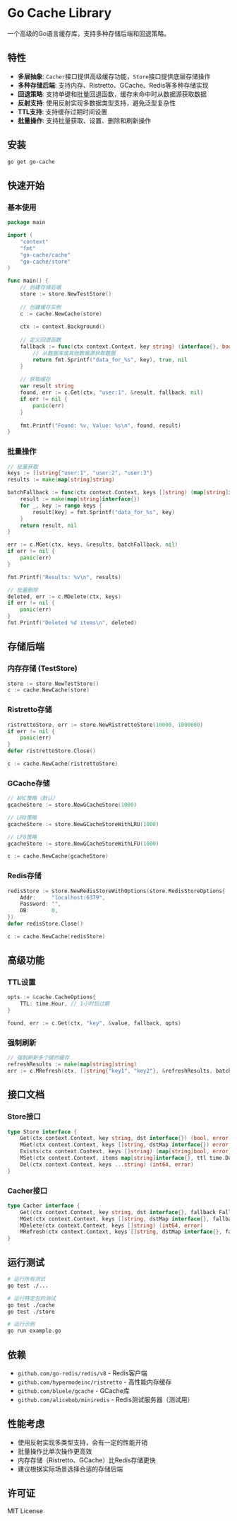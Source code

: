 # Go Cache Library

一个高级的Go语言缓存库，支持多种存储后端和回退策略。

## 特性

- **多层抽象**: `Cacher`接口提供高级缓存功能，`Store`接口提供底层存储操作
- **多种存储后端**: 支持内存、Ristretto、GCache、Redis等多种存储实现
- **回退策略**: 支持单键和批量回退函数，缓存未命中时从数据源获取数据
- **反射支持**: 使用反射实现多数据类型支持，避免泛型复杂性
- **TTL支持**: 支持缓存过期时间设置
- **批量操作**: 支持批量获取、设置、删除和刷新操作

## 安装

```bash
go get go-cache
```

## 快速开始

### 基本使用

```go
package main

import (
    "context"
    "fmt"
    "go-cache/cache"
    "go-cache/store"
)

func main() {
    // 创建存储后端
    store := store.NewTestStore()
    
    // 创建缓存实例
    c := cache.NewCache(store)
    
    ctx := context.Background()
    
    // 定义回退函数
    fallback := func(ctx context.Context, key string) (interface{}, bool, error) {
        // 从数据库或其他数据源获取数据
        return fmt.Sprintf("data_for_%s", key), true, nil
    }
    
    // 获取缓存
    var result string
    found, err := c.Get(ctx, "user:1", &result, fallback, nil)
    if err != nil {
        panic(err)
    }
    
    fmt.Printf("Found: %v, Value: %s\n", found, result)
}
```

### 批量操作

```go
// 批量获取
keys := []string{"user:1", "user:2", "user:3"}
results := make(map[string]string)

batchFallback := func(ctx context.Context, keys []string) (map[string]interface{}, error) {
    result := make(map[string]interface{})
    for _, key := range keys {
        result[key] = fmt.Sprintf("data_for_%s", key)
    }
    return result, nil
}

err := c.MGet(ctx, keys, &results, batchFallback, nil)
if err != nil {
    panic(err)
}

fmt.Printf("Results: %v\n", results)

// 批量删除
deleted, err := c.MDelete(ctx, keys)
if err != nil {
    panic(err)
}
fmt.Printf("Deleted %d items\n", deleted)
```

## 存储后端

### 内存存储 (TestStore)

```go
store := store.NewTestStore()
c := cache.NewCache(store)
```

### Ristretto存储

```go
ristrettoStore, err := store.NewRistrettoStore(10000, 1000000)
if err != nil {
    panic(err)
}
defer ristrettoStore.Close()

c := cache.NewCache(ristrettoStore)
```

### GCache存储

```go
// ARC策略（默认）
gcacheStore := store.NewGCacheStore(1000)

// LRU策略
gcacheStore := store.NewGCacheStoreWithLRU(1000)

// LFU策略
gcacheStore := store.NewGCacheStoreWithLFU(1000)

c := cache.NewCache(gcacheStore)
```

### Redis存储

```go
redisStore := store.NewRedisStoreWithOptions(store.RedisStoreOptions{
    Addr:     "localhost:6379",
    Password: "",
    DB:       0,
})
defer redisStore.Close()

c := cache.NewCache(redisStore)
```

## 高级功能

### TTL设置

```go
opts := &cache.CacheOptions{
    TTL: time.Hour, // 1小时后过期
}

found, err := c.Get(ctx, "key", &value, fallback, opts)
```

### 强制刷新

```go
// 强制刷新多个键的缓存
refreshResults := make(map[string]string)
err := c.MRefresh(ctx, []string{"key1", "key2"}, &refreshResults, batchFallback, nil)
```

## 接口文档

### Store接口

```go
type Store interface {
    Get(ctx context.Context, key string, dst interface{}) (bool, error)
    MGet(ctx context.Context, keys []string, dstMap interface{}) error
    Exists(ctx context.Context, keys []string) (map[string]bool, error)
    MSet(ctx context.Context, items map[string]interface{}, ttl time.Duration) error
    Del(ctx context.Context, keys ...string) (int64, error)
}
```

### Cacher接口

```go
type Cacher interface {
    Get(ctx context.Context, key string, dst interface{}, fallback FallbackFunc, opts *CacheOptions) (bool, error)
    MGet(ctx context.Context, keys []string, dstMap interface{}, fallback BatchFallbackFunc, opts *CacheOptions) error
    MDelete(ctx context.Context, keys []string) (int64, error)
    MRefresh(ctx context.Context, keys []string, dstMap interface{}, fallback BatchFallbackFunc, opts *CacheOptions) error
}
```

## 运行测试

```bash
# 运行所有测试
go test ./...

# 运行特定包的测试
go test ./cache
go test ./store

# 运行示例
go run example.go
```

## 依赖

- `github.com/go-redis/redis/v8` - Redis客户端
- `github.com/hypermodeinc/ristretto` - 高性能内存缓存
- `github.com/bluele/gcache` - GCache库
- `github.com/alicebob/miniredis` - Redis测试服务器（测试用）

## 性能考虑

- 使用反射实现多类型支持，会有一定的性能开销
- 批量操作比单次操作更高效
- 内存存储（Ristretto、GCache）比Redis存储更快
- 建议根据实际场景选择合适的存储后端

## 许可证

MIT License
